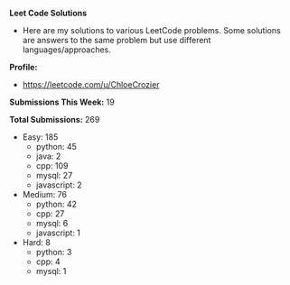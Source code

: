 **Leet Code Solutions**

- Here are my solutions to various LeetCode problems. Some solutions are answers to the same problem but use different languages/approaches.

**Profile:**

- https://leetcode.com/u/ChloeCrozier

**Submissions This Week:** 19

**Total Submissions:** 269
- Easy: 185
  - python: 45
  - java: 2
  - cpp: 109
  - mysql: 27
  - javascript: 2
- Medium: 76
  - python: 42
  - cpp: 27
  - mysql: 6
  - javascript: 1
- Hard: 8
  - python: 3
  - cpp: 4
  - mysql: 1